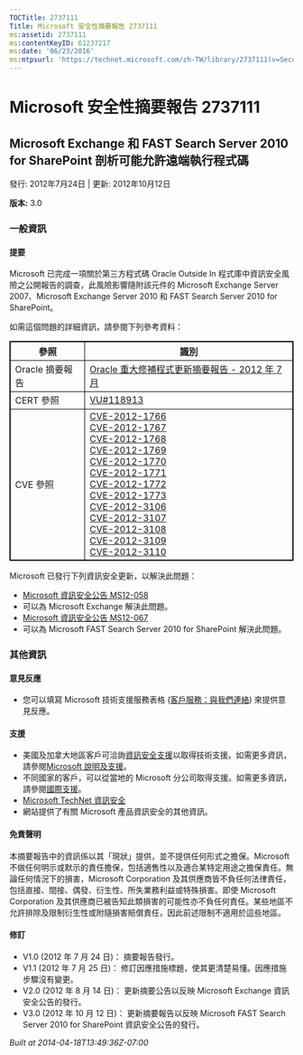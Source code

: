 ```yaml
---
TOCTitle: 2737111
Title: Microsoft 安全性摘要報告 2737111
ms:assetid: 2737111
ms:contentKeyID: 61237217
ms:date: '06/23/2016'
ms:mtpsurl: 'https://technet.microsoft.com/zh-TW/library/2737111(v=Security.10)'
---
```



Microsoft 安全性摘要報告 2737111
================================

Microsoft Exchange 和 FAST Search Server 2010 for SharePoint 剖析可能允許遠端執行程式碼
---------------------------------------------------------------------------------------

發行: 2012年7月24日 | 更新: 2012年10月12日

**版本:** 3.0

### 一般資訊

#### 提要

Microsoft 已完成一項關於第三方程式碼 Oracle Outside In 程式庫中資訊安全風險之公開報告的調查，此風險影響隨附該元件的 Microsoft Exchange Server 2007、Microsoft Exchange Server 2010 和 FAST Search Server 2010 for SharePoint。

如需這個問題的詳細資訊，請參閱下列參考資料：

<p></p>
<table style="border:1px solid black;">
<thead>
<tr class="header">
<th style="border:1px solid black;" >參照</th>
<th style="border:1px solid black;" >識別</th>
</tr>
</thead>
<tbody>
<tr class="odd">
<td style="border:1px solid black;">Oracle 摘要報告</td>
<td style="border:1px solid black;"><a href="https://www.oracle.com/technetwork/topics/security/cpujul2012-392727.html">Oracle 重大修補程式更新摘要報告 - 2012 年 7 月</a></td>
</tr>
<tr class="even">
<td style="border:1px solid black;">CERT 參照</td>
<td style="border:1px solid black;"><a href="https://www.kb.cert.org/vuls/id/118913">VU#118913</a></td>
</tr>
<tr class="odd">
<td style="border:1px solid black;">CVE 參照</td>
<td style="border:1px solid black;"><a href="https://www.cve.mitre.org/cgi-bin/cvename.cgi?name=cve-2012-1766">CVE-2012-1766</a><br />
<a href="https://www.cve.mitre.org/cgi-bin/cvename.cgi?name=cve-2012-1767">CVE-2012-1767</a><br />
<a href="https://www.cve.mitre.org/cgi-bin/cvename.cgi?name=cve-2012-1768">CVE-2012-1768</a><br />
<a href="https://www.cve.mitre.org/cgi-bin/cvename.cgi?name=cve-2012-1769">CVE-2012-1769</a><br />
<a href="https://www.cve.mitre.org/cgi-bin/cvename.cgi?name=cve-2012-1770">CVE-2012-1770</a><br />
<a href="https://www.cve.mitre.org/cgi-bin/cvename.cgi?name=cve-2012-1771">CVE-2012-1771</a><br />
<a href="https://www.cve.mitre.org/cgi-bin/cvename.cgi?name=cve-2012-1772">CVE-2012-1772</a><br />
<a href="https://www.cve.mitre.org/cgi-bin/cvename.cgi?name=cve-2012-1773">CVE-2012-1773</a><br />
<a href="https://www.cve.mitre.org/cgi-bin/cvename.cgi?name=cve-2012-3106">CVE-2012-3106</a><br />
<a href="https://www.cve.mitre.org/cgi-bin/cvename.cgi?name=cve-2012-3107">CVE-2012-3107</a><br />
<a href="https://www.cve.mitre.org/cgi-bin/cvename.cgi?name=cve-2012-3108">CVE-2012-3108</a><br />
<a href="https://www.cve.mitre.org/cgi-bin/cvename.cgi?name=cve-2012-3109">CVE-2012-3109</a><br />
<a href="https://www.cve.mitre.org/cgi-bin/cvename.cgi?name=cve-2012-3110">CVE-2012-3110</a></td>
</tr>
</tbody>
</table>
 

Microsoft 已發行下列資訊安全更新，以解決此問題：

-   [Microsoft 資訊安全公告 MS12-058](https://technet.microsoft.com/zh-tw/security/bulletin/ms12-058)
-   可以為 Microsoft Exchange 解決此問題。
-   [Microsoft 資訊安全公告 MS12-067](https://technet.microsoft.com/zh-tw/security/default.aspx)
-   可以為 Microsoft FAST Search Server 2010 for SharePoint 解決此問題。

### 其他資訊

#### 意見反應

-   您可以填寫 Microsoft 技術支援服務表格 ([客戶服務：與我們連絡](https://support.microsoft.com/kb/?scid=sw;en;1257&showpage=1&ws=technet&sd=tech?ln=zh-tw)) 來提供意見反應。

#### 支援

-   美國及加拿大地區客戶可洽詢[資訊安全支援](https://consumersecuritysupport.microsoft.com/default.aspx?mkt=zh-tw)以取得技術支援。如需更多資訊，請參閱[Microsoft 說明及支援](https://support.microsoft.com/?ln=zh-tw)。
-   不同國家的客戶，可以從當地的 Microsoft 分公司取得支援。如需更多資訊，請參閱[國際支援](https://support.microsoft.com/common/international.aspx)。
-   [Microsoft TechNet 資訊安全](https://technet.microsoft.com/zh-tw/security/default.aspx)
-   網站提供了有關 Microsoft 產品資訊安全的其他資訊。

#### 免責聲明

本摘要報告中的資訊係以其「現狀」提供，並不提供任何形式之擔保。Microsoft 不做任何明示或默示的責任擔保，包括適售性以及適合某特定用途之擔保責任。無論任何情況下的損害，Microsoft Corporation 及其供應商皆不負任何法律責任，包括直接、間接、偶發、衍生性、所失業務利益或特殊損害。即使 Microsoft Corporation 及其供應商已被告知此類損害的可能性亦不負任何責任。某些地區不允許排除及限制衍生性或附隨損害賠償責任，因此前述限制不適用於這些地區。

#### 修訂

-   V1.0 (2012 年 7 月 24 日)： 摘要報告發行。
-   V1.1 (2012 年 7 月 25 日)： 修訂因應措施標題，使其更清楚易懂。因應措施步驟沒有變更。
-   V2.0 (2012 年 8 月 14 日)： 更新摘要公告以反映 Microsoft Exchange 資訊安全公告的發行。
-   V3.0 (2012 年 10 月 12 日)： 更新摘要報告以反映 Microsoft FAST Search Server 2010 for SharePoint 資訊安全公告的發行。

*Built at 2014-04-18T13:49:36Z-07:00*
